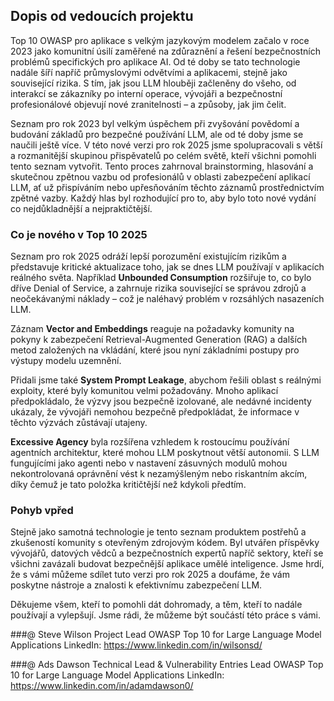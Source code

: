 ## Dopis od vedoucích projektu

Top 10 OWASP pro aplikace s velkým jazykovým modelem začalo v roce 2023 jako komunitní úsilí zaměřené na zdůraznění a řešení bezpečnostních problémů specifických pro aplikace AI. Od té doby se tato technologie nadále šíří napříč průmyslovými odvětvími a aplikacemi, stejně jako související rizika. S tím, jak jsou LLM hlouběji začleněny do všeho, od interakcí se zákazníky po interní operace, vývojáři a bezpečnostní profesionálové objevují nové zranitelnosti – a způsoby, jak jim čelit.

Seznam pro rok 2023 byl velkým úspěchem při zvyšování povědomí a budování základů pro bezpečné používání LLM, ale od té doby jsme se naučili ještě více. V této nové verzi pro rok 2025 jsme spolupracovali s větší a rozmanitější skupinou přispěvatelů po celém světě, kteří všichni pomohli tento seznam vytvořit. Tento proces zahrnoval brainstorming, hlasování a skutečnou zpětnou vazbu od profesionálů v oblasti zabezpečení aplikací LLM, ať už přispíváním nebo upřesňováním těchto záznamů prostřednictvím zpětné vazby. Každý hlas byl rozhodující pro to, aby bylo toto nové vydání co nejdůkladnější a nejpraktičtější.

### Co je nového v Top 10 2025

Seznam pro rok 2025 odráží lepší porozumění existujícím rizikům a představuje kritické aktualizace toho, jak se dnes LLM používají v aplikacích reálného světa. Například **Unbounded Consumption** rozšiřuje to, co bylo dříve Denial of Service, a zahrnuje rizika související se správou zdrojů a neočekávanými náklady – což je naléhavý problém v rozsáhlých nasazeních LLM.

Záznam **Vector and Embeddings** reaguje na požadavky komunity na pokyny k zabezpečení Retrieval-Augmented Generation (RAG) a dalších metod založených na vkládání, které jsou nyní základními postupy pro výstupy modelu uzemnění.

Přidali jsme také **System Prompt Leakage**, abychom řešili oblast s reálnými exploity, které byly komunitou velmi požadovány. Mnoho aplikací předpokládalo, že výzvy jsou bezpečně izolované, ale nedávné incidenty ukázaly, že vývojáři nemohou bezpečně předpokládat, že informace v těchto výzvách zůstávají utajeny.

**Excessive Agency** byla rozšířena vzhledem k rostoucímu používání agentních architektur, které mohou LLM poskytnout větší autonomii.  S LLM fungujícími jako agenti nebo v nastavení zásuvných modulů mohou nekontrolovaná oprávnění vést k nezamýšleným nebo riskantním akcím, díky čemuž je tato položka kritičtější než kdykoli předtím.

### Pohyb vpřed

Stejně jako samotná technologie je tento seznam produktem postřehů a zkušeností komunity s otevřeným zdrojovým kódem. Byl utvářen příspěvky vývojářů, datových vědců a bezpečnostních expertů napříč sektory, kteří se všichni zavázali budovat bezpečnější aplikace umělé inteligence. Jsme hrdí, že s vámi můžeme sdílet tuto verzi pro rok 2025 a doufáme, že vám poskytne nástroje a znalosti k efektivnímu zabezpečení LLM.

Děkujeme všem, kteří to pomohli dát dohromady, a těm, kteří to nadále používají a vylepšují. Jsme rádi, že můžeme být součástí této práce s vámi.


###@ Steve Wilson
Project Lead
OWASP Top 10 for Large Language Model Applications
LinkedIn: https://www.linkedin.com/in/wilsonsd/

###@ Ads Dawson
Technical Lead & Vulnerability Entries Lead
OWASP Top 10 for Large Language Model Applications
LinkedIn: https://www.linkedin.com/in/adamdawson0/

